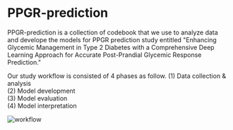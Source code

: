 # PPGR-prediction

PPGR-prediction is a collection of codebook that we use to analyze data and develope the models for PPGR prediction study entitled "Enhancing Glycemic Management in Type 2 Diabetes with a Comprehensive Deep Learning Approach for Accurate Post-Prandial Glycemic Response Prediction." 

Our study workflow is consisted of 4 phases as follow.
(1) Data collection & analysis  
(2) Model development   
(3) Model evaluation  
(4) Model interpretation  

![workflow](https://github.com/user-attachments/assets/c6256326-1142-413d-b78c-e2a05846afdc)

